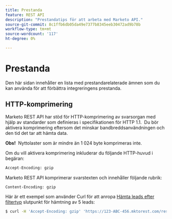 ```yaml
---
title: Prestanda
feature: REST API
description: "Prestandatips för att arbeta med Marketo API."
source-git-commit: 8c1ffb6db05da49e7377b8345eeb30472ad9b78b
workflow-type: tm+mt
source-wordcount: '117'
ht-degree: 0%

---
```



# Prestanda

Den här sidan innehåller en lista med prestandarelaterade ämnen som du kan använda för att förbättra integreringens prestanda.

## HTTP-komprimering

Marketo REST API har stöd för HTTP-komprimering av svarsorgan med hjälp av standarder som definieras i specifikationen för HTTP 1.1.  Du bör aktivera komprimering eftersom det minskar bandbreddsanvändningen och den tid det tar att hämta data.

**Obs!**  Nyttolaster som är mindre än 1 024 byte komprimeras inte.

Om du vill aktivera komprimering inkluderar du följande HTTP-huvud i begäran:

```html
Accept-Encoding: gzip
```

Marketo REST API komprimerar svarstexten och innehåller följande rubrik:

```html
Content-Encoding: gzip
```

Här är ett exempel som använder Curl för att anropa [Hämta leads efter filtertyp](https://developer.adobe.com/marketo-apis/api/mapi/#tag/Leads/operation/getLeadsByFilterUsingGET) slutpunkt för hämtning av 5 leads:

```bash
$ curl -H 'Accept-Encoding: gzip' 'https://123-ABC-456.mktorest.com/rest/v1/leads.json?filterType=id&filterValues=4,5,7,12,13'
```
